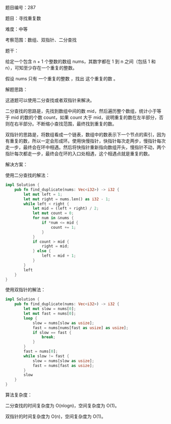 题目编号：287

题目：寻找重复数

难度：中等

考察范围：数组、双指针、二分查找

题干：

给定一个包含 n + 1 个整数的数组 nums，其数字都在 1 到 n 之间（包括 1 和 n），可知至少存在一个重复的整数。

假设 nums 只有 一个重复的整数 ，找出 这个重复的数 。

解题思路：

这道题可以使用二分查找或者双指针来解决。

二分查找的思路是，先找到数组中间的数 mid，然后遍历整个数组，统计小于等于 mid 的数的个数 count，如果 count 大于 mid，说明重复的数在左半部分，否则在右半部分。不断缩小查找范围，最终找到重复的数。

双指针的思路是，将数组看成一个链表，数组中的数表示下一个节点的索引，因为有重复的数，所以一定会形成环。使用快慢指针，快指针每次走两步，慢指针每次走一步，最终会在环中相遇。然后将快指针重新指向数组开头，慢指针不动，两个指针每次都走一步，最终会在环的入口处相遇，这个相遇点就是重复的数。

解决方案：

使用二分查找的解法：

```rust
impl Solution {
    pub fn find_duplicate(nums: Vec<i32>) -> i32 {
        let mut left = 1;
        let mut right = nums.len() as i32 - 1;
        while left < right {
            let mid = (left + right) / 2;
            let mut count = 0;
            for num in &nums {
                if *num <= mid {
                    count += 1;
                }
            }
            if count > mid {
                right = mid;
            } else {
                left = mid + 1;
            }
        }
        left
    }
}
```

使用双指针的解法：

```rust
impl Solution {
    pub fn find_duplicate(nums: Vec<i32>) -> i32 {
        let mut slow = nums[0];
        let mut fast = nums[0];
        loop {
            slow = nums[slow as usize];
            fast = nums[nums[fast as usize] as usize];
            if slow == fast {
                break;
            }
        }
        fast = nums[0];
        while slow != fast {
            slow = nums[slow as usize];
            fast = nums[fast as usize];
        }
        slow
    }
}
```

算法复杂度：

二分查找的时间复杂度为 O(nlogn)，空间复杂度为 O(1)。

双指针的时间复杂度为 O(n)，空间复杂度为 O(1)。